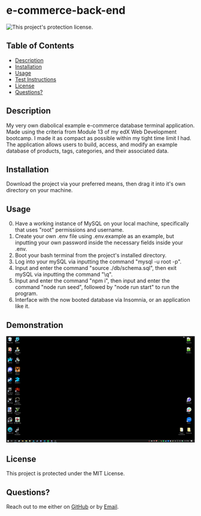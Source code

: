 # e-commerce-back-end

![This project's protection license.](https://img.shields.io/badge/license-MIT-blue)

## Table of Contents

- [Description](#Description)
- [Installation](#Installation)
- [Usage](#Usage)
- [Test Instructions](#Test_Instructions)
- [License](#License)
- [Questions?](#Questions?)

## Description

My very own diabolical example e-commerce database terminal application. Made using the criteria from Module 13 of my edX Web Development bootcamp. I made it as compact as possible within my tight time limit I had.
The application allows users to build, access, and modify an example database of products, tags, categories, and their associated data.

## Installation

Download the project via your preferred means, then drag it into it's own directory on your machine.

## Usage

0. Have a working instance of MySQL on your local machine, specifically that uses "root" permissions and username.
1. Create your own .env file using .env.example as an example, but inputting your own password inside the necessary fields inside your .env.
2. Boot your bash terminal from the project's installed directory.
3. Log into your mySQL via inputting the command "mysql -u root -p".
4. Input and enter the command "source ./db/schema.sql", then exit mySQL via inputting the command "\q".
5. Input and enter the command "npm i", then input and enter the command "node run seed", followed by "node run start" to run the program.
6. Interface with the now booted database via Insomnia, or an application like it.

## Demonstration

![A gif demonstrating the unmatched power of Noah's Example E-Commerce Back End.](./demonstration.gif)

## License

This project is protected under the MIT License.

## Questions?

Reach out to me either on [GitHub](https://github.com/NoahJRalph) or by [Email](mailto:NoahJRalph@gmail.com).
